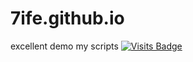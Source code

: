 # 7ife.github.io
excellent demo my scripts
[![Visits Badge](https://badges.pufler.dev/visits/7ife/7ife.github.io)](https://github.com/7ife/7ife.github.io)
